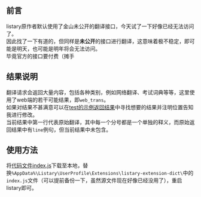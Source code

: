 ## 前言
listary原作者默认使用了金山未公开的翻译接口，今天试了一下好像已经无法访问了。  
因此找了一下有道的，但同样是**未公开**的接口进行翻译，这意味着极不稳定，即可能是明天，也可能是明年将会无法访问。  
毕竟官方的接口要付费（摊手  

## 结果说明
翻译请求会返回大量内容，包括各种类别，例如网络翻译、考试词典等等，这里使用了web端的若干可能结果，即`web_trans`。  
如果对结果不甚满意可以在[test的示例返回结果](./test.json)中寻找想要的结果并注明位置告知我进行修改。  
当前结果中第一行代表原始翻译，其中每一个分号都是一个单独的释义，而原始返回结果中有`line`例句，但当前结果中未包含。

## 使用方法
将[代码文件index.js](index.js)下载至本地，替换`%AppData%\Listary\UserProfile\Extensions\listary-extension-dict\`中的`index.js`文件（可以提前备份一下，虽然源文件现在好像已经没用了），重启listary即可。  